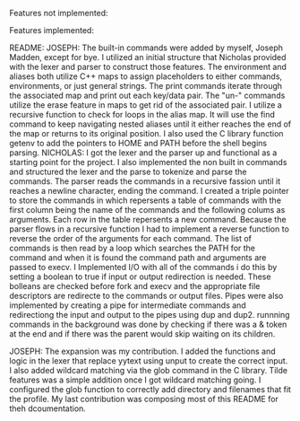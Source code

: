 Features not implemented:

Features implemented:

README:
JOSEPH:
     The built-in commands were added by myself, Joseph Madden, except for bye. I utilized an initial structure that Nicholas provided with the lexer and parser to construct those features. The environment and aliases both utilize C++ maps to assign placeholders to either commands, environments, or just general strings. The print commands iterate through the associated map and print out each key/data pair. The "un-" commands utilize the erase feature in maps to get rid of the associated pair. I utilize a recursive function to check for loops in the alias map. It will use the find command to keep navigating nested aliases until it either reaches the end of the map or returns to its original position. I also used the C library function getenv to add the pointers to HOME and PATH before the shell begins parsing.
NICHOLAS:
	I got the lexer and the parser up and functional as a starting point for the project. I also implemented the non built in commands and structured the lexer and the parse to tokenize and parse the commands. The parser reads the commands in a recursive fassion until it reaches a newline character, ending the command. I created a triple pointer to store the commands in which repersents a table of commands with the first column being the name of the commands and the following colums as arguments. Each row in the table repersents a new command. Because the parser flows in a recursive function I had to implement a reverse function to reverse the order of the arguments for each command. The list of commands is then read by a loop which searches the PATH for the command and when it is found the command path and arguments are passed to execv.
	I Implemented I/O with all of the commands i do this by setting a boolean to true if input or output redirection is needed. These bolleans are checked before fork and execv and the appropriate file descriptors are redirecte to the commands or output files. Pipes were also implemented by creating a pipe for intermediate commands and redirectiong the input and output to the pipes using dup and dup2. runnning commands in the background was done by checking if there was a & token at the end and if there was the parent would skip waiting on its children.  

JOSEPH:
	The expansion was my contribution. I added the functions and logic in the lexer that replace yytext using unput to create the correct input. I also added wildcard matching via the glob command in the C library. Tilde features was a simple addition once I got wildcard matching going. I configured the glob function to correctly add directory and filenames that fit the profile. My last contribution was composing most of this README for theh dcoumentation.
